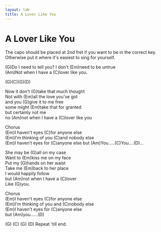 ```yaml
---
layout: tab
title: A Lover Like You
---
```

# A Lover Like You

The capo should be placed at 2nd fret if you want to be in the correct
key. Otherwise put it where it's easiest to sing for yourself.

  
(G)Do I need to tell you? I don't (Em)need to be untrue  
(Am)Not when I have a (C)lover like you.  
  
(G)(C)(G)(D)  
  
Now it don't (G)take that much thought  
Not with (Em)all the love you've got  
and you (G)give it to me free  
some might (Em)take that for granted  
but certainly not me  
no (Am)not when I have a (C)lover like you  
  
Chorus  
(Em)I haven't eyes (C)for anyone else  
(Em)I'm thinking of you (C)and nobody else  
(Em)I haven’t eyes for (C)anyone else but (Am)You.....(C)You....(D)...  
  
She may be (G)all on my case  
Want to (Em)kiss me on my face  
Put my (G)hands on her waist  
Take me (Em)back to her place  
I would happily follow  
but (Am)not when I have a (C)lover  
Like (G)you.  
  
Chorus  
(Em)I haven't eyes (C)for anyone else  
(Em)I'm thinking of you and (C)nobody else  
(Em)I haven't eyes for (C)anyone else  
but (Am)you......(D)

(G) (C) (G) (D) Repeat 'till end.
